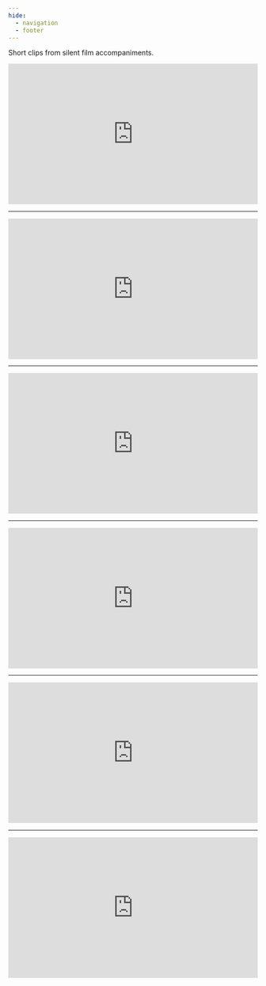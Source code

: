 ```yaml
---
hide:
  - navigation
  - footer
---
```


Short clips from silent film accompaniments.

<div style="padding:56.25% 0 0 0;position:relative;"><iframe src="https://player.vimeo.com/video/865414016?badge=0&amp;autopause=0&amp;player_id=0&amp;app_id=58479" frameborder="0" allow="autoplay; fullscreen; picture-in-picture" style="position:absolute;top:0;left:0;width:100%;height:100%;" title="Air Fan (clip) - Dreamland Faces"></iframe></div><script src="https://player.vimeo.com/api/player.js"></script>

---

<div style="padding:56.25% 0 0 0;position:relative;"><iframe src="https://player.vimeo.com/video/865415203?badge=0&amp;autopause=0&amp;player_id=0&amp;app_id=58479" frameborder="0" allow="autoplay; fullscreen; picture-in-picture" style="position:absolute;top:0;left:0;width:100%;height:100%;" title="Les Femmes Cochers (clip) - Dreamland Faces"></iframe></div><script src="https://player.vimeo.com/api/player.js"></script>

---

<div style="padding:56.25% 0 0 0;position:relative;"><iframe src="https://player.vimeo.com/video/865414511?badge=0&amp;autopause=0&amp;player_id=0&amp;app_id=58479" frameborder="0" allow="autoplay; fullscreen; picture-in-picture" style="position:absolute;top:0;left:0;width:100%;height:100%;" title="Her First Biscuits (clip) - Dreamland Faces"></iframe></div><script src="https://player.vimeo.com/api/player.js"></script>

---

<div style="padding:56.25% 0 0 0;position:relative;"><iframe src="https://player.vimeo.com/video/865416652?badge=0&amp;autopause=0&amp;player_id=0&amp;app_id=58479" frameborder="0" allow="autoplay; fullscreen; picture-in-picture" style="position:absolute;top:0;left:0;width:100%;height:100%;" title="Mary Jane's Mishap (clip) - Dreamland Faces"></iframe></div><script src="https://player.vimeo.com/api/player.js"></script>

---

<div style="padding:56.25% 0 0 0;position:relative;"><iframe src="https://player.vimeo.com/video/865415386?badge=0&amp;autopause=0&amp;player_id=0&amp;app_id=58479" frameborder="0" allow="autoplay; fullscreen; picture-in-picture" style="position:absolute;top:0;left:0;width:100%;height:100%;" title="Leontine en Vacances (clip) - Dreamland Faces"></iframe></div><script src="https://player.vimeo.com/api/player.js"></script>

---

<div style="padding:56.25% 0 0 0;position:relative;"><iframe src="https://player.vimeo.com/video/865417252?badge=0&amp;autopause=0&amp;player_id=0&amp;app_id=58479" frameborder="0" allow="autoplay; fullscreen; picture-in-picture" style="position:absolute;top:0;left:0;width:100%;height:100%;" title="Rosalie a maladie du sommeil (clip) - Dreamand Faces"></iframe></div><script src="https://player.vimeo.com/api/player.js"></script>